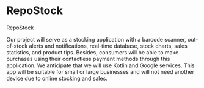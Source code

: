 # RepoStock
RepoStock

Our project will serve as a stocking application with a barcode scanner, out-of-stock alerts and notifications, real-time database, stock charts, sales statistics, and product tips. Besides, consumers will be able to make purchases using their contactless payment methods through this application. We anticipate that we will use Kotlin and Google services. This app will be suitable for small or large businesses and will not need another device due to online stocking and sales.
